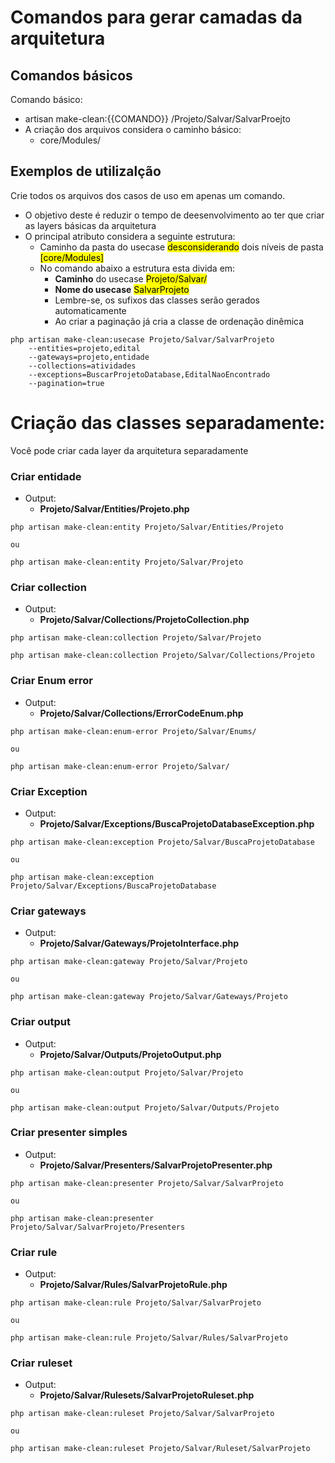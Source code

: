 # Comandos para gerar camadas da arquitetura

## Comandos básicos

Comando básico:

* artisan make-clean:{{COMANDO}} /Projeto/Salvar/SalvarProejto
* A criação dos arquivos considera o caminho básico:
    * core/Modules/

## Exemplos de utilizalção

Crie todos os arquivos dos casos de uso em apenas um comando.

* O objetivo deste é reduzir o tempo de deesenvolvimento ao ter que criar as layers básicas da arquitetura
* O principal atributo considera a seguinte estrutura:
    * Caminho da pasta do usecase <mark>desconsiderando</mark> dois níveis de pasta <mark>[core/Modules]</mark>
    * No comando abaixo a estrutura esta divida em:
        * <b>Caminho</b> do usecase <mark>Projeto/Salvar/</mark>
        * <b>Nome do usecase</b> <mark>SalvarProjeto</mark>
        * Lembre-se, os sufixos das classes serão gerados automaticamente
        * Ao criar a paginação já cria a classe de ordenação dinêmica

```shell
php artisan make-clean:usecase Projeto/Salvar/SalvarProjeto 
    --entities=projeto,edital 
    --gateways=projeto,entidade
    --collections=atividades
    --exceptions=BuscarProjetoDatabase,EditalNaoEncontrado
    --pagination=true
```

# Criação das classes separadamente:

Você pode criar cada layer da arquitetura separadamente

### Criar entidade

* Output:
    * <b>Projeto/Salvar/Entities/Projeto.php</b>

```shell
php artisan make-clean:entity Projeto/Salvar/Entities/Projeto

ou

php artisan make-clean:entity Projeto/Salvar/Projeto 
```

### Criar collection

* Output:
    * <b>Projeto/Salvar/Collections/ProjetoCollection.php</b>

```shell
php artisan make-clean:collection Projeto/Salvar/Projeto

php artisan make-clean:collection Projeto/Salvar/Collections/Projeto  
```

### Criar Enum error

* Output:
    * <b>Projeto/Salvar/Collections/ErrorCodeEnum.php</b>

```shell
php artisan make-clean:enum-error Projeto/Salvar/Enums/

ou

php artisan make-clean:enum-error Projeto/Salvar/
```

### Criar Exception

* Output:
    * <b>Projeto/Salvar/Exceptions/BuscaProjetoDatabaseException.php</b>

```shell
php artisan make-clean:exception Projeto/Salvar/BuscaProjetoDatabase 

ou

php artisan make-clean:exception Projeto/Salvar/Exceptions/BuscaProjetoDatabase 
```

### Criar gateways

* Output:
    * <b>Projeto/Salvar/Gateways/ProjetoInterface.php</b>

```shell
php artisan make-clean:gateway Projeto/Salvar/Projeto 

ou

php artisan make-clean:gateway Projeto/Salvar/Gateways/Projeto 
```

### Criar output

* Output:
    * <b>Projeto/Salvar/Outputs/ProjetoOutput.php</b>

```shell
php artisan make-clean:output Projeto/Salvar/Projeto 

ou

php artisan make-clean:output Projeto/Salvar/Outputs/Projeto 
```

### Criar presenter simples

* Output:
    * <b>Projeto/Salvar/Presenters/SalvarProjetoPresenter.php</b>

```shell
php artisan make-clean:presenter Projeto/Salvar/SalvarProjeto

ou

php artisan make-clean:presenter Projeto/Salvar/SalvarProjeto/Presenters
```

### Criar rule

* Output:
    * <b>Projeto/Salvar/Rules/SalvarProjetoRule.php</b>

```shell
php artisan make-clean:rule Projeto/Salvar/SalvarProjeto 

ou

php artisan make-clean:rule Projeto/Salvar/Rules/SalvarProjeto

```

### Criar ruleset

* Output:
    * <b>Projeto/Salvar/Rulesets/SalvarProjetoRuleset.php</b>

```shell
php artisan make-clean:ruleset Projeto/Salvar/SalvarProjeto 

ou

php artisan make-clean:ruleset Projeto/Salvar/Ruleset/SalvarProjeto 
```